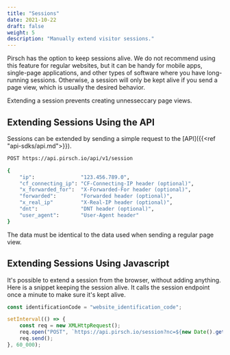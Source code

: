 ```yaml
---
title: "Sessions"
date: 2021-10-22
draft: false
weight: 5
description: "Manually extend visitor sessions."
---
```


Pirsch has the option to keep sessions alive. We do not recommend using this feature for regular websites, but it can be handy for mobile apps, single-page applications, and other types of software where you have long-running sessions. Otherwise, a session will only be kept alive if you send a page view, which is usually the desired behavior.

Extending a session prevents creating unnesseccary page views.

## Extending Sessions Using the API

Sessions can be extended by sending a simple request to the [API]({{<ref "api-sdks/api.md">}}).

```Bash
POST https://api.pirsch.io/api/v1/session

{
    "ip":               "123.456.789.0",
    "cf_connecting_ip": "CF-Connecting-IP header (optional)",
    "x_forwarded_for":  "X-Forwarded-For header (optional)",
    "forwarded":        "Forwarded header (optional)",
    "x_real_ip"         "X-Real-IP header (optional)",
    "dnt":              "DNT header (optional)",
    "user_agent":       "User-Agent header"
}
```

The data must be identical to the data used when sending a regular page view.

## Extending Sessions Using Javascript

It's possible to extend a session from the browser, without adding anything. Here is a snippet keeping the session alive. It calls the session endpoint once a minute to make sure it's kept alive.

```JavaScript
const identificationCode = "website_identification_code";

setInterval(() => {
    const req = new XMLHttpRequest();
    req.open("POST", `https://api.pirsch.io/session?nc=${new Date().getTime()}&code=${identificationCode}&url=${encodeURIComponent(location.href.substr(0, 1800))}`);
    req.send();
}, 60_000);
```
